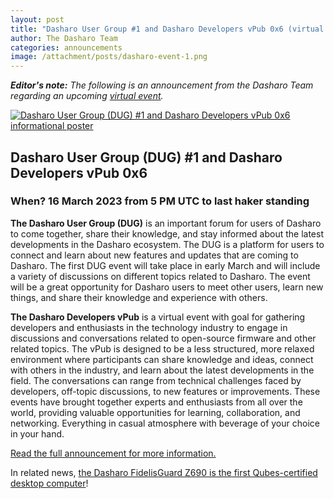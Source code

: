 ```yaml
---
layout: post
title: "Dasharo User Group #1 and Dasharo Developers vPub 0x6 (virtual event)"
author: The Dasharo Team
categories: announcements
image: /attachment/posts/dasharo-event-1.png
---
```


_**Editor's note:** The following is an announcement from the Dasharo Team regarding an upcoming [virtual event](https://vpub.dasharo.com/e/1/dasharo-user-group-1)._

[![Dasharo User Group (DUG) #1 and Dasharo Developers vPub 0x6 informational poster](/attachment/posts/dasharo-event-1.png)](https://vpub.dasharo.com/e/1/dasharo-user-group-1)

## Dasharo User Group (DUG) #1 and Dasharo Developers vPub 0x6

### When? 16 March 2023 from 5 PM UTC to last haker standing

**The Dasharo User Group (DUG)** is an important forum for users of Dasharo to come together, share their knowledge, and stay informed about the latest developments in the Dasharo ecosystem. The DUG is a platform for users to connect and learn about new features and updates that are coming to Dasharo. The first DUG event will take place in early March and will include a variety of discussions on different topics related to Dasharo. The event will be a great opportunity for Dasharo users to meet other users, learn new things, and share their knowledge and experience with others.

**The Dasharo Developers vPub** is a virtual event with goal for gathering developers and enthusiasts in the technology industry to engage in discussions and conversations related to open-source firmware and other related topics. The vPub is designed to be a less structured, more relaxed environment where participants can share knowledge and ideas, connect with others in the industry, and learn about the latest developments in the field. The conversations can range from technical challenges faced by developers, off-topic discussions, to new features or improvements. These events have brought together experts and enthusiasts from all over the world, providing valuable opportunities for learning, collaboration, and networking. Everything in casual atmosphere with beverage of your choice in your hand.

[Read the full announcement for more information.](https://vpub.dasharo.com/e/1/dasharo-user-group-1)

In related news, [the Dasharo FidelisGuard Z690 is the first Qubes-certified desktop computer](/news/2023/03/15/dasharo-fidelisguard-z690-first-qubes-certified-desktop)!
